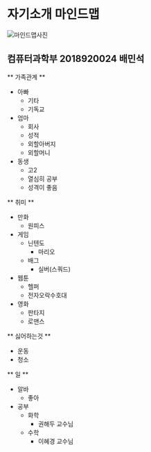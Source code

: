 # 자기소개 마인드맵
![마인드맵사진](./KakaoTalk_20181005_171758828)
## 컴퓨터과학부 2018920024 배민석

** 가족관계 **
  * 아빠
    * 기타
    * 기독교
  * 엄마 
    * 회사
    * 성적
    * 외할아버지
    * 외할머니
  * 동생
    * 고2
    * 열심히 공부
    * 성격이 좋음

** 취미 **
  * 만화
    * 원피스
  * 게임
    * 닌텐도
      * 마리오
    * 배그
      * 실버(스쿼드)
  * 웹툰
    * 헬퍼
    * 전자오락수호대
  * 영화
    * 판타지
    * 로맨스
 
 ** 싫어하는것 **
  * 운동
  * 청소
  
** 일 **
  * 알바
    * 좋아
  * 공부
    * 화학
      * 권해두 교수님
    * 수학
      * 이혜경 교수님
